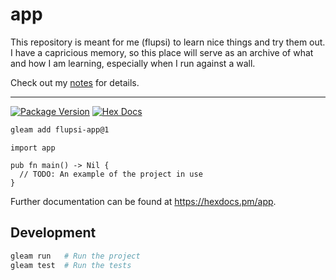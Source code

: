 # app

This repository is meant for me (flupsi) to learn nice things and try them out. I have a capricious memory, so this place will serve as an archive of what and how I am learning, especially when I run against a wall.

Check out my [notes](./notes.md) for details.

---

[![Package Version](https://img.shields.io/hexpm/v/app)](https://hex.pm/packages/flupsi-app)
[![Hex Docs](https://img.shields.io/badge/hex-docs-ffaff3)](https://hexdocs.pm/flupsi-app/)

```sh
gleam add flupsi-app@1
```

```gleam
import app

pub fn main() -> Nil {
  // TODO: An example of the project in use
}
```

Further documentation can be found at <https://hexdocs.pm/app>.

## Development

```sh
gleam run   # Run the project
gleam test  # Run the tests
```
